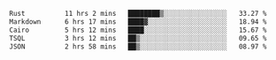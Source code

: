 <!--START_SECTION:waka-->

```txt
Rust          11 hrs 2 mins   ████████▒░░░░░░░░░░░░░░░░   33.27 %
Markdown      6 hrs 17 mins   ████▓░░░░░░░░░░░░░░░░░░░░   18.94 %
Cairo         5 hrs 12 mins   ████░░░░░░░░░░░░░░░░░░░░░   15.67 %
TSQL          3 hrs 12 mins   ██▒░░░░░░░░░░░░░░░░░░░░░░   09.65 %
JSON          2 hrs 58 mins   ██▒░░░░░░░░░░░░░░░░░░░░░░   08.97 %
```

<!--END_SECTION:waka-->